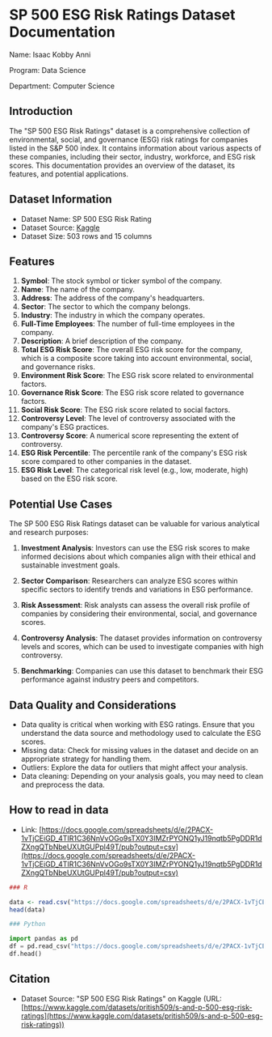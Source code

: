 # SP 500 ESG Risk Ratings Dataset Documentation

Name: Isaac Kobby Anni

Program: Data Science

Department: Computer Science

## Introduction

The "SP 500 ESG Risk Ratings" dataset is a comprehensive collection of environmental, social, and governance (ESG) risk ratings for companies listed in the S&P 500 index. It contains information about various aspects of these companies, including their sector, industry, workforce, and ESG risk scores. This documentation provides an overview of the dataset, its features, and potential applications.

## Dataset Information
- Dataset Name: SP 500 ESG Risk Rating
- Dataset Source: [Kaggle](https://www.kaggle.com/datasets/pritish509/s-and-p-500-esg-risk-ratings)
- Dataset Size: 503 rows and 15 columns

## Features 

1. **Symbol**: The stock symbol or ticker symbol of the company.
2. **Name**: The name of the company.
3. **Address**: The address of the company's headquarters.
4. **Sector**: The sector to which the company belongs.
5. **Industry**: The industry in which the company operates.
6. **Full-Time Employees**: The number of full-time employees in the company.
7. **Description**: A brief description of the company.
8. **Total ESG Risk Score**: The overall ESG risk score for the company, which is a composite score taking into account environmental, social, and governance risks.
9. **Environment Risk Score**: The ESG risk score related to environmental factors.
10. **Governance Risk Score**: The ESG risk score related to governance factors.
11. **Social Risk Score**: The ESG risk score related to social factors.
12. **Controversy Level**: The level of controversy associated with the company's ESG practices.
13. **Controversy Score**: A numerical score representing the extent of controversy.
14. **ESG Risk Percentile**: The percentile rank of the company's ESG risk score compared to other companies in the dataset.
15. **ESG Risk Level**: The categorical risk level (e.g., low, moderate, high) based on the ESG risk score.

## Potential Use Cases

The SP 500 ESG Risk Ratings dataset can be valuable for various analytical and research purposes:

1. **Investment Analysis**: Investors can use the ESG risk scores to make informed decisions about which companies align with their ethical and sustainable investment goals.

2. **Sector Comparison**: Researchers can analyze ESG scores within specific sectors to identify trends and variations in ESG performance.

3. **Risk Assessment**: Risk analysts can assess the overall risk profile of companies by considering their environmental, social, and governance scores.

4. **Controversy Analysis**: The dataset provides information on controversy levels and scores, which can be used to investigate companies with high controversy.

5. **Benchmarking**: Companies can use this dataset to benchmark their ESG performance against industry peers and competitors.

## Data Quality and Considerations

- Data quality is critical when working with ESG ratings. Ensure that you understand the data source and methodology used to calculate the ESG scores.
- Missing data: Check for missing values in the dataset and decide on an appropriate strategy for handling them.
- Outliers: Explore the data for outliers that might affect your analysis.
- Data cleaning: Depending on your analysis goals, you may need to clean and preprocess the data.

## How to read in data
- Link: [https://docs.google.com/spreadsheets/d/e/2PACX-1vTjCEiGD_4TIR1C36NnVvOGo9sTX0Y3IMZrPYONQ1yJ19nqtb5PgDDR1dZXngQTbNbeUXUtGUPpl49T/pub?output=csv](https://docs.google.com/spreadsheets/d/e/2PACX-1vTjCEiGD_4TIR1C36NnVvOGo9sTX0Y3IMZrPYONQ1yJ19nqtb5PgDDR1dZXngQTbNbeUXUtGUPpl49T/pub?output=csv)


```R
### R

data <- read.csv("https://docs.google.com/spreadsheets/d/e/2PACX-1vTjCEiGD_4TIR1C36NnVvOGo9sTX0Y3IMZrPYONQ1yJ19nqtb5PgDDR1dZXngQTbNbeUXUtGUPpl49T/pub?output=csv")
head(data)
```


```python
### Python

import pandas as pd
df = pd.read_csv("https://docs.google.com/spreadsheets/d/e/2PACX-1vTjCEiGD_4TIR1C36NnVvOGo9sTX0Y3IMZrPYONQ1yJ19nqtb5PgDDR1dZXngQTbNbeUXUtGUPpl49T/pub?output=csv")
df.head() 
```

## Citation

- Dataset Source: "SP 500 ESG Risk Ratings" on Kaggle (URL: [https://www.kaggle.com/datasets/pritish509/s-and-p-500-esg-risk-ratings](https://www.kaggle.com/datasets/pritish509/s-and-p-500-esg-risk-ratings))